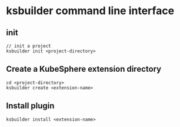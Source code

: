 # ksbuilder command line interface

## init
```
// init a project
ksbuilder init <project-directory>
```
## Create a KubeSphere extension directory
```
cd <project-directory>
ksbuilder create <extension-name>
```

## Install plugin
```
ksbuilder install <extension-name>
```
